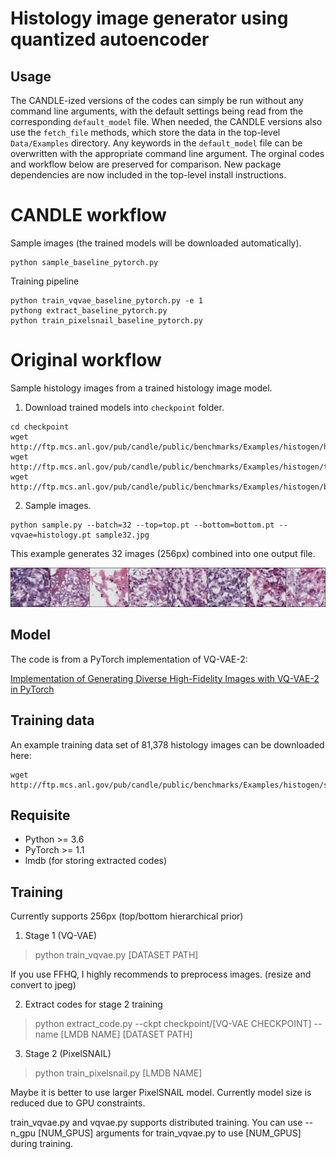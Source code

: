 # Histology image generator using quantized autoencoder

## Usage

The CANDLE-ized versions of the codes can simply be run without any command line arguments, with the default settings being read from the corresponding `default_model` file.
When needed, the CANDLE versions also use the `fetch_file` methods, which store the data in the top-level `Data/Examples` directory.
Any keywords in the `default_model` file can be overwritten with the appropriate command line argument.
The orginal codes and workflow below are preserved for comparison.
New package dependencies are now included in the top-level install instructions.

# CANDLE workflow

Sample images (the trained models will be downloaded automatically).
```
python sample_baseline_pytorch.py
```
Training pipeline
```
python train_vqvae_baseline_pytorch.py -e 1
pythong extract_baseline_pytorch.py
python train_pixelsnail_baseline_pytorch.py
```

# Original workflow

Sample histology images from a trained histology image model.

1. Download trained models into `checkpoint` folder.

```
cd checkpoint
wget http://ftp.mcs.anl.gov/pub/candle/public/benchmarks/Examples/histogen/histology.pt
wget http://ftp.mcs.anl.gov/pub/candle/public/benchmarks/Examples/histogen/top.pt
wget http://ftp.mcs.anl.gov/pub/candle/public/benchmarks/Examples/histogen/bottom.pt
```

2. Sample images.

```
python sample.py --batch=32 --top=top.pt --bottom=bottom.pt --vqvae=histology.pt sample32.jpg
```

This example generates 32 images (256px) combined into one output file.

![Generated histology image samples](sample32.jpg)

## Model

The code is from a PyTorch implementation of VQ-VAE-2:

[Implementation of Generating Diverse High-Fidelity Images with VQ-VAE-2 in PyTorch](https://github.com/rosinality/vq-vae-2-pytorch)


## Training data

An example training data set of 81,378 histology images can be downloaded here:

```
wget http://ftp.mcs.anl.gov/pub/candle/public/benchmarks/Examples/histogen/svs_png.zip
```

## Requisite

* Python >= 3.6
* PyTorch >= 1.1
* lmdb (for storing extracted codes)

## Training

Currently supports 256px (top/bottom hierarchical prior)

1. Stage 1 (VQ-VAE)

> python train_vqvae.py [DATASET PATH]

If you use FFHQ, I highly recommends to preprocess images. (resize and convert to jpeg)

2. Extract codes for stage 2 training

> python extract_code.py --ckpt checkpoint/[VQ-VAE CHECKPOINT] --name [LMDB NAME] [DATASET PATH]

3. Stage 2 (PixelSNAIL)

> python train_pixelsnail.py [LMDB NAME]

Maybe it is better to use larger PixelSNAIL model. Currently model size is reduced due to GPU constraints.

train_vqvae.py and vqvae.py supports distributed training. You can use --n_gpu [NUM_GPUS] arguments for train_vqvae.py to use [NUM_GPUS] during training.
